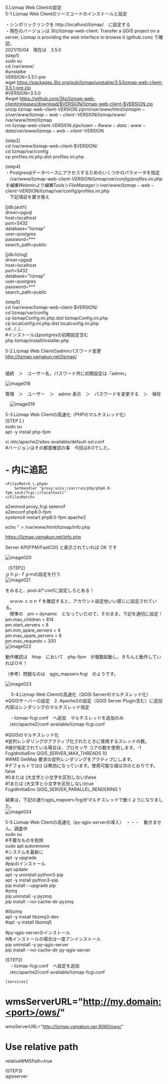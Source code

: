 5.Lizmap Web Clientの設定  
5-1.Lizmap Web Clientのソースコードのインストールと設定  

・シンボリックリンクを http://localhost/lizmap/　に設定する  
・現在のバージョンは 3liz/lizmap-web-client: Transfer a QGIS project on a server, Lizmap is providing the web interface to browse it (github.com) で確認。  
2021/10/04　現在は　3.5.0  
(step1)  
sudo su  
cd /var/www/  
#unstalbe  
VERSION=3.5.1-pre  
wget https://packages.3liz.org/pub/lizmap/unstable/3.5/lizmap-web-client-3.5.1-pre.zip  
#VERSION=3.5.0  
#wget https://github.com/3liz/lizmap-web-client/releases/download/$VERSION/lizmap-web-client-$VERSION.zip  
unzip lizmap-web-client-$VERSION.zip  
rm /var/www/html/lizmap  
ln -s /var/www/lizmap-web-client-$VERSION/lizmap/www/ /var/www/html/lizmap  
rm lizmap-web-client-$VERSION.zip  
chown -R www-data:www-data /var/www/lizmap-web-client-$VERSION  

(step2)  
cd /var/www/lizmap-web-client-$VERSION/  
cd lizmap/var/config  
cp profiles.ini.php.dist profiles.ini.php  

(step4)  
・Postgresqlデータベースにアクセスするためのいくつかのパラメータを指定  
　/var/www/lizmap-web-client-$VERSION/lizmap/var/config/profiles.ini.php を編集  
Webminより編集  
　Tools　＞　FileManager　  
＞/var/www/lizmap-web-client-$VERSION/lizmap/var/config/profiles.ini.php  
　下記項目を置き換え  

[jdb:jauth]  
driver=pgsql  
host=localhost  
port=5432  
database="lizmap"  
user=postgres  
password=***  
search_path=public  

[jdb:lizlog]  
driver=pgsql  
host=localhost  
port=5432  
database="lizmap"  
user=postgres  
password=***  
search_path=public  

(step5)  
cd /var/www/lizmap-web-client-$VERSION/  
cd lizmap/var/config  
cp lizmapConfig.ini.php.dist lizmapConfig.ini.php  
cp localconfig.ini.php.dist localconfig.ini.php  
cd ../../..  
#インストールはpostgresの初期設定含む  
php lizmap/install/installer.php  

5-2.Lizmap Web Clientのadminパスワード変更  
http://lizmap.yamakun.net/lizmap/  
　 
  
接続　＞　ユーザー名，パスワード共に初期設定は「admin」  
 
![image018](https://user-images.githubusercontent.com/86514652/174402684-72d9f4d9-20f5-4cf1-b69c-146db9400c85.png)

管理　＞　ユーザー　＞　admin    表示　＞　パスワードを変更する　＞　保存  

 ![image019](https://user-images.githubusercontent.com/86514652/174402705-90fc60bb-b40f-4b1f-a859-f830117a8ed1.png)

5-3.Lizmap Web Clientの高速化（PHPのマルチスレッド化）  
(STEP１)  
sudo su  
apt -y install php-fpm  

vi /etc/apache2/sites-available/default-ssl.conf  
#バージョンはその都度確認の事　今回は8.0でした。  
# <VirtualHost> - </VirtualHost> 内に追記  
    <FilesMatch \.php$>  
        SetHandler "proxy:unix:/var/run/php/php8.0-fpm.sock|fcgi://localhost/"  
    </FilesMatch>  

a2enmod proxy_fcgi setenvif  
a2enconf php8.0-fpm  
systemctl restart php8.0-fpm apache2  

echo '<?php phpinfo(); ?>' > /var/www/html/lizmap/info.php  

  
https://lizmap.yamakun.net/info.php  

Server API[FPM/FastCGI] と表示されていれば OK です  
 
![image020](https://user-images.githubusercontent.com/86514652/174402814-5867b2f5-8e5a-463c-b38f-25fb838882e4.png)

（STEP2）  
ｐｈｐ-ｆｐｍの設定を行う  
 ![image021](https://user-images.githubusercontent.com/86514652/174402885-9083ab6c-91d4-4709-a81d-6af770155398.png)

 
をみると，pool.d/*.confに設定しろとある！  

　ｗｗｗ.ｃｏｎｆを確認すると，アカウント設定他いい感じに設定されている。  
　標準の　pm = dynamic　となっていたので，そのまま，下記を適切に設定！  
pm.max_children = 814  
pm.start_servers = 8  
pm.min_spare_servers = 4  
pm.max_spare_servers = 8  
pm.max_requests = 300  
![image022](https://user-images.githubusercontent.com/86514652/174402940-3afe36f6-e6ce-4ff0-95aa-36586fdacbe5.png)


動作確認は　htop　において　php-fpm　が複数起動し，きちんと動作していればＯＫ！  

（参考）問題なのは　qgis_mapserv.fcgi　のようです。  
 
  ![image023](https://user-images.githubusercontent.com/86514652/174403013-7ce10ae9-5627-4107-a257-59860b04cbec.png)

 
5-4.Lizmap Web Clientの高速化（QGIS Serverのマルチスレッド化）  
※QGISサーバーの設定　2. Apache2の設定（QGIS Server Plugin含む）に追加  
内容はレンダリングのマルチスレッド指定  

　・lizmap-fcgi.conf　へ追加　マルチスレッドを追加のみ  
　/etc/apache2/conf-available/lizmap-fcgi.conf   

#QGISのマルチスレッド化  
#並列レンダリングがアクティブ化されたときに使用するスレッドの数。  
#値が指定されている場合は、プロセッサ コアの数を使用します。‎-1  
FcgidInitialEnv QGIS_SERVER_MAX_THREADS 10  
#WMS GetMap 要求の並列レンダリングをアクティブにします。  
#デフォルトでは() は無効になっています。使用可能な値は次のとおりです。‎false  
#0‎または (大文字と小文字を区別しない)‎false  
#1‎または (大文字と小文字を区別しない)‎true  
FcgidInitialEnv QGIS_SERVER_PARALLEL_RENDERING 1  

結果は，下記の通りqgis_mapserv.fcgiがマルチスレッドで動くようになりました。  
![image024](https://user-images.githubusercontent.com/86514652/174403739-0e21bc57-cb01-4a43-9dc6-ba67b62637f9.png)

 
5-5.Lizmap Web Clientの高速化（py-qgis-serverの導入）　・・・　動きません，調査中  
sudo su  
#不要なものを削除  
sudo apt autoremove  
#システムを最新に  
apt -y upgrade  
#pipのインストール  
apt update  
apt -y uninstall python3-pip  
apt -y install python3-pip  
pip install --upgrade pip  
#zmq  
pip uninstall -y pyzmq  
pip install --no-cache-dir pyzmq  

#libzmq  
apt -y install libzmq3-dev  
#apt -y install libzmq5  

#py-qgis-serverのインストール  
#再インストールの場合は一度アンインストール  
pip uninstall -y py-qgis-server  
pip install --no-cache-dir py-qgis-server  

(STEP2)  
　・lizmap-fcgi.conf　へ設定を追加  
　/etc/apache2/conf-available/lizmap-fcgi.conf   

	[services]  
# wmsServerURL="http://my.domain:<port>/ows/"  
wmsServerURL="http://lizmap.yamakun.ner:8080/ows/"  
# Use relative path  
relativeWMSPath=true  

(STEP3)  
qgisserver  

